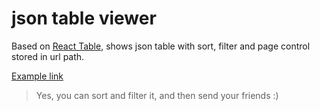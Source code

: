 # json table viewer

Based on [React Table](https://react-table.js.org), shows json table with sort, filter and page control stored in url path.

[Example link](https://qxnow01l99.codesandbox.io/%7B%22path%22%3A%22https%3A%2F%2Fapi.jsonbin.io%2Fb%2F5b140a867a973f4ce5785198%2F1%22%2C%22sorted%22%3A[%7B%22id%22%3A%22q_au_1%22%2C%22desc%22%3Atrue%7D%2C%7B%22id%22%3A%22q_au_2%22%2C%22desc%22%3Atrue%7D]%2C%22filtered%22%3A[%7B%22id%22%3A%22i_deg%22%2C%22value%22%3A%7B%22allowed%22%3A[]%2C%22regexp%22%3A%22%22%7D%7D%2C%7B%22id%22%3A%22orbit_class%22%2C%22value%22%3A%7B%22allowed%22%3A[%22Amor%22]%2C%22regexp%22%3A%22%22%7D%7D%2C%7B%22id%22%3A%22moid_au%22%2C%22value%22%3A%7B%22allowed%22%3A[]%2C%22regexp%22%3A%22%5E0%22%7D%7D]%2C%22page%22%3A0%2C%22pageSize%22%3A50%7D)

> Yes, you can sort and filter it, and then send your friends :)
